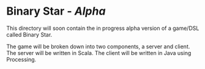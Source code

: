 
# Binary Star - _Alpha_

This directory will soon contain the in progress alpha version of a game/DSL called Binary Star.

The game will be broken down into two components, a server and client. The server will be written in Scala. The client will
be written in Java using Processing.
